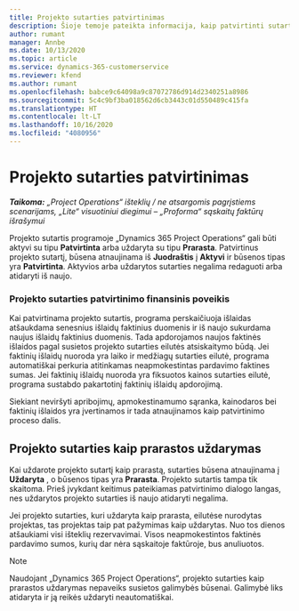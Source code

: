 ```yaml
---
title: Projekto sutarties patvirtinimas
description: Šioje temoje pateikta informacija, kaip patvirtinti sutartį programoje „Project Operations“.
author: rumant
manager: Annbe
ms.date: 10/13/2020
ms.topic: article
ms.service: dynamics-365-customerservice
ms.reviewer: kfend
ms.author: rumant
ms.openlocfilehash: babce9c64098a9c87072786d914d2340251a8986
ms.sourcegitcommit: 5c4c9bf3ba018562d6cb3443c01d550489c415fa
ms.translationtype: HT
ms.contentlocale: lt-LT
ms.lasthandoff: 10/16/2020
ms.locfileid: "4080956"
---
```

# <a name="confirm-a-project-contract"></a>Projekto sutarties patvirtinimas

_**Taikoma:** „Project Operations“ išteklių / ne atsargomis pagrįstiems scenarijams, „Lite“ visuotiniui diegimui – „Proforma“ sąskaitų faktūrų išrašymui_

Projekto sutartis programoje „Dynamics 365 Project Operations“ gali būti aktyvi su tipu **Patvirtinta** arba uždaryta su tipu **Prarasta**. Patvirtinus projekto sutartį, būsena atnaujinama iš **Juodraštis** į **Aktyvi** ir būsenos tipas yra **Patvirtinta**. Aktyvios arba uždarytos sutarties negalima redaguoti arba atidaryti iš naujo. 

### <a name="financial-impact-of-confirming-a-project-contract"></a>Projekto sutarties patvirtinimo finansinis poveikis

Kai patvirtinama projekto sutartis, programa perskaičiuoja išlaidas atšaukdama senesnius išlaidų faktinius duomenis ir iš naujo sukurdama naujus išlaidų faktinius duomenis. Tada apdorojamos naujos faktinės išlaidos pagal susietos projekto sutarties eilutės atsiskaitymo būdą. Jei faktinių išlaidų nuoroda yra laiko ir medžiagų sutarties eilutė, programa automatiškai perkuria atitinkamas neapmokestintas pardavimo faktines sumas. Jei faktinių išlaidų nuoroda yra fiksuotos kainos sutarties eilutė, programa sustabdo pakartotinį faktinių išlaidų apdorojimą.

Siekiant neviršyti apribojimų, apmokestinamumo sąranka, kainodaros bei faktinių išlaidos yra įvertinamos ir tada atnaujinamos kaip patvirtinimo proceso dalis.

## <a name="close-a-project-contract-as-lost"></a>Projekto sutarties kaip prarastos uždarymas

Kai uždarote projekto sutartį kaip prarastą, sutarties būsena atnaujinama į **Uždaryta** , o būsenos tipas yra **Prarasta**. Projekto sutartis tampa tik skaitoma. Prieš įvykdant keitimus pateikiamas patvirtinimo dialogo langas, nes uždarytos projekto sutarties iš naujo atidaryti negalima.

Jei projekto sutarties, kuri uždaryta kaip prarasta, eilutėse nurodytas projektas, tas projektas taip pat pažymimas kaip uždarytas. Nuo tos dienos atšaukiami visi išteklių rezervavimai. Visos neapmokestintos faktinės pardavimo sumos, kurių dar nėra sąskaitoje faktūroje, bus anuliuotos.

> [!NOTE]
> Naudojant „Dynamics 365 Project Operations“, projekto sutarties kaip prarastos uždarymas nepaveiks susietos galimybės būsenai. Galimybė liks atidaryta ir ją reikės uždaryti neautomatiškai.

